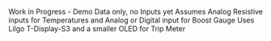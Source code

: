 Work in Progress - Demo Data only, no Inputs yet
Assumes Analog Resistive inputs for Temperatures and Analog or Digital input for Boost Gauge
Uses Lilgo T-Display-S3 and a smaller OLED for Trip Meter

